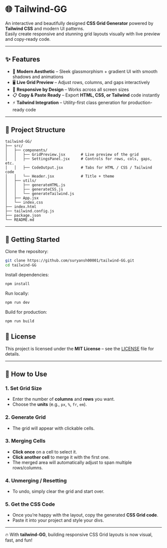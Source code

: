 # 🌐 Tailwind-GG

An interactive and beautifully designed **CSS Grid Generator** powered by **Tailwind CSS** and modern UI patterns.  
Easily create responsive and stunning grid layouts visually with live preview and copy-ready code.

---

## ✨ Features

- 🎨 **Modern Aesthetic** – Sleek glassmorphism + gradient UI with smooth shadows and animations  
- 🖥️ **Live Grid Preview** – Adjust rows, columns, and gaps interactively  
- 📱 **Responsive by Design** – Works across all screen sizes  
- 📋 **Copy & Paste Ready** – Export **HTML, CSS, or Tailwind** code instantly  
- ⚡ **Tailwind Integration** – Utility-first class generation for production-ready code  

---
## 📁 Project Structure

```
tailwind-GG/
├── src/
│   ├── components/
│   │   ├── GridPreview.jsx       # Live preview of the grid
│   │   ├── SettingsPanel.jsx     # Controls for rows, cols, gaps, etc.
│   │   ├── CodeOutput.jsx        # Tabs for HTML / CSS / Tailwind code
│   │   └── Header.jsx            # Title + theme
│   ├── utils/
│   │   ├── generateHTML.js
│   │   ├── generateCSS.js
│   │   └── generateTailwind.js
│   ├── App.jsx
│   └── index.css
├── index.html
├── tailwind.config.js
├── package.json
└── README.md
```

---

## 🚀 Getting Started

Clone the repository:

```bash
git clone https://github.com/suryansh00001/tailwind-GG.git
cd tailwind-GG
```

Install dependencies:

```bash
npm install
```

Run locally:

```bash
npm run dev
```

Build for production:

```bash
npm run build
```

## 📜 License

This project is licensed under the **MIT License** – see the [LICENSE](./LICENSE) file for details.

---

## 📝 How to Use

### 1. Set Grid Size
- Enter the number of **columns** and **rows** you want.  
- Choose the **units** (e.g., `px`, `%`, `fr`, `em`).  

### 2. Generate Grid
- The grid will appear with clickable cells.  

### 3. Merging Cells
- **Click once** on a cell to select it.  
- **Click another cell** to merge it with the first one.  
- The merged area will automatically adjust to span multiple rows/columns.  

### 4. Unmerging / Resetting
- To undo, simply clear the grid and start over.  

### 5. Get the CSS Code
- Once you’re happy with the layout, copy the generated **CSS Grid code**.  
- Paste it into your project and style your divs.  


---

🔥 With **tailwind-GG**, building responsive CSS Grid layouts is now visual, fast, and fun!
